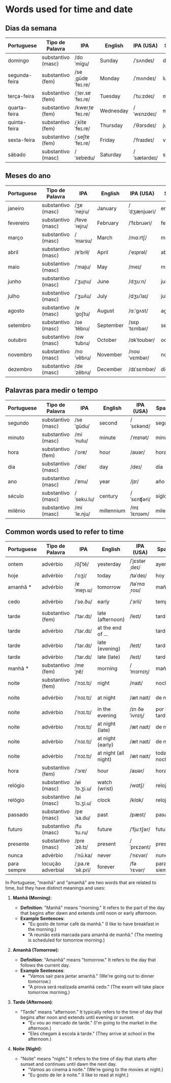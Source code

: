 # Words used for time and date

##  Dias da semana 

| Portuguese          | Tipo de Palavra  | IPA         | English     | IPA (USA)  | Spanish       | Spanish IPA | No.  |
|---------------------|------------------|-------------|-------------|------------|---------------|-----------------------------|------|
| domingo             | substantivo (masc) | /doˈmĩgu/   | Sunday      | /ˈsʌndeɪ/  | domingo       | /doˈmiŋɡo/                | 2074 |
| segunda-feira       | substantivo (fem)  | /seˌgũdɐ ˈfeɪ.ɾɐ/ | Monday  | /ˈmʌndeɪ/  | lunes         | /ˈlunes/                | 2075 |
| terça-feira         | substantivo (fem)  | /ˌteɾ.sɐ ˈfeɪ.ɾɐ/ | Tuesday | /ˈtuːzdeɪ/ | martes        | /ˈmartes/               | 2076 |
| quarta-feira        | substantivo (fem)  | /kwɐɾˌtɐ ˈfeɪ.ɾɐ/ | Wednesday | /ˈwɛnzdeɪ/ | miércoles    | /ˈmjeɾkles/            | 2077 |
| quinta-feira        | substantivo (fem)  | /ˌkĩtɐ ˈfeɪ.ɾɐ/ | Thursday  | /ˈθɜrsdeɪ/ | jueves        | /ˈxweβes/               | 2078 |
| sexta-feira         | substantivo (fem)  | /ˌseʃtɐ ˈfeɪ.ɾɐ/ | Friday    | /ˈfraɪdeɪ/ | viernes       | /ˈbjernes/             | 2079 |
| sábado              | substantivo (masc) | /ˈsɐbɐdu/   | Saturday   | /ˈsætərdeɪ/| sábado        | /ˈsabado/                  | 2080 |


## Meses do ano 

| Portuguese          | Tipo de Palavra  | IPA         | English     | IPA (USA)  | Spanish       | Spanish IPA  | No.  |
|---------------------|------------------|-------------|-------------|------------|---------------|-----------------------------|------|
| janeiro             | substantivo (masc) | /ʒɐˈnejɾu/  | January     | /ˈdʒænjuəri/| enero         | /ˈeneɾo/                 | 2081 |
| fevereiro           | substantivo (masc) | /feveˈɾejɾu/ | February    | /ˈfɛbruəri/ | febrero       | /ˈfeβɾeɾo/              | 2082 |
| março               | substantivo (masc) | /ˈmaɾsu/    | March       | /mɑːrtʃ/   | marzo         | /ˈmaɾθo/                  | 2083 |
| abril               | substantivo (masc) | /ɐˈbɾiɫ/    | April       | /ˈeɪprəl/  | abril         | /aˈβɾil/                  | 2084 |
| maio                | substantivo (masc) | /ˈmaju/     | May         | /meɪ/       | mayo          | /ˈmaʝo/                  | 2085 |
| junho               | substantivo (masc) | /ˈʒuɲu/     | June        | /dʒuːn/    | junio         | /ˈxunjo/                  | 2086 |
| julho               | substantivo (masc) | /ˈʒuʎu/     | July        | /dʒuˈlaɪ/  | julio         | /ˈxuljo/                  | 2087 |
| agosto              | substantivo (masc) | /ɐˈɡoʃtu/   | August      | /ɑːˈɡʌst/  | agosto        | /aˈɣosto/                 | 2088 |
| setembro            | substantivo (masc) | /seˈtẽbɾu/  | September   | /sɛpˈtɛmbər/ | septiembre   | /septjemˈbɾe/            | 2089 |
| outubro             | substantivo (masc) | /owˈtubɾu/  | October     | /ɑkˈtoʊbər/ | octubre      | /okˈtuβɾe/                | 2090 |
| novembro            | substantivo (masc) | /noˈvẽbɾu/  | November    | /noʊˈvɛmbər/| noviembre    | /noβjemˈbɾe/              | 2091 |
| dezembro            | substantivo (masc) | /deˈzẽbɾu/  | December    | /dɪˈsɛmbər/ | diciembre    | /diθjemˈbɾe/              | 2092 |


## Palavras para medir o tempo
| Portuguese          | Tipo de Palavra  | IPA         | English     | IPA (USA)  | Spanish       | Spanish IPA   | No. |
|---------------------|------------------|-------------|-------------|------------|---------------|-----------------------------|-----|
| segundo             | substantivo (masc) | /seˈɡũdu/  | second      | /ˈsɛkənd/  | segundo       | /seˈɡundo/                  | 2094 |
| minuto              | substantivo (masc) | /miˈnutu/   | minute      | /ˈmɪnət/   | minuto        | /miˈnuto/                  | 2093 |
| hora                | substantivo (fem)  | /ˈoɾɐ/      | hour        | /aʊər/     | hora          | /ˈoɾa/                     | 2095 |
| dia                 | substantivo (masc) | /ˈdiɐ/      | day         | /deɪ/      | día           | /ˈdi.a/                    | 2096 |
| ano                 | substantivo (masc) | /ˈɐnu/      | year        | /jɪr/      | año           | /ˈaɲo/                     | 2063 |
| século              | substantivo (masc) | /ˈseku.lu/  | century     | /ˈsɛnʧəri/ | siglo         | /ˈsiɣlo/                   | 2097 |
| milênio             | substantivo (masc) | /miˈle.nju/ | millennium  | /mɪˈlɛnɪəm/| milenio       | /miˈlenjo/                 | 2098 |


## Common words used to refer to time


| Portuguese        | Tipo de Palavra  | IPA        | English         | IPA (USA)   | Spanish       | Spanish IPA  | No. |
|-------------------|------------------|------------|-----------------|-------------|---------------|-------------|-----|
| ontem             | advérbio         | /õʃˈtẽ/   | yesterday      | /ˈjɛstərˌdeɪ/ | ayer          | /aˈʝeɾ/       | 2129|
| hoje              | advérbio         | /ˈoʒi/     | today           | /təˈdeɪ/     | hoy           | /oɪ/         | 2130|
| amanhã   *         | advérbio         | /ɐˈmɐɲ.ʊ/  | tomorrow        | /təˈmɑˌroʊ/ | mañana        | /maˈɲana/    | 2131 |
| cedo              | advérbio         | /ˈse.ðu/   | early           | /ˈɜrli/      | temprano      | /temˈpɾano/  | 2132 |
| tarde             | substantivo (fem)| /ˈtaɾ.dɪ/  | late (afternoon)| /leɪt/       | tarde         | /ˈtarde/     ||
| tarde             | advérbio         | /ˈtaɾ.dɪ/  | at the end of ...  |       | tarde         | /ˈtarde/     |2133|
| tarde             | advérbio         | /ˈtaɾ.dɪ/  | late (evening)  | /leɪt/       | tarde         | /ˈtarde/     |     |
| tarde             | advérbio         | /ˈtaɾ.dɪ/  | late (late)     | /leɪt/       | tarde         | /ˈtarde/     |     |
| manhã   *          | substantivo (fem)| /mɐˈɲɐ̃/  | morning         | /ˈmɔrnɪŋ/   | mañana        | /maˈɲana/    |     |
| noite             | substantivo (fem)| /ˈnɔɪ.tɪ/  | night           | /naɪt/       | noche         | /ˈnoʧe/      |     |
| noite             | advérbio         | /ˈnɔɪ.tɪ/  | at night        | /æt naɪt/    | de noche      | /de ˈnoʧe/   |     |
| noite             | advérbio         | /ˈnɔɪ.tɪ/  | in the evening  | /ɪn ðə ˈivnɪŋ/ | por la tarde | /poɾ la ˈtarde/ |     |
| noite             | advérbio         | /ˈnɔɪ.tɪ/  | at night (late) | /æt naɪt/    | de noche      | /de ˈnoʧe/   |     |
| noite             | advérbio         | /ˈnɔɪ.tɪ/  | at night (early)| /æt naɪt/    | de noche      | /de ˈnoʧe/   |     |
| noite             | advérbio         | /ˈnɔɪ.tɪ/  | at night (all night) | /æt naɪt/ | toda la noche | /ˈtoða la ˈnoʧe/ |     |
| hora              | substantivo (fem)| /ˈɔɾɐ/     | hour            | /aʊər/      | hora          | /ˈoɾa/       |     |
| relógio           | substantivo (masc)| /ʁɨˈlɔ.ʒi.u/ | watch (wrist)  | /wɑtʃ/      | reloj         | /reˈlox/     |     |
| relógio           | substantivo (masc)| /ʁɨˈlɔ.ʒi.u/ | clock           | /klɑk/      | reloj         | /reˈlox/     |     |
| passado           | substantivo (masc)| /pɐˈsa.du/  | past            | /pæst/      | pasado        | /paˈsaðo/    |     |
| futuro            | substantivo (masc)| /fuˈtu.ɾu/  | future          | /ˈfjuːtʃər/ | futuro        | /fuˈtuɾo/    |     |
| presente          | substantivo (masc)| /pɾeˈzẽ.tɪ/ | present         | /ˈprɛzənt/  | presente       |/preˈsente/  |     |
| nunca      | advérbio        | /ˈnũ.ka/ | never   | /ˈnɛvər/  | nunca    | /ˈnuŋka/    | 2134 |
| para sempre| locução adverbial | /ˌpa.ɾɐ ˈsẽ.pɾi/ | forever | /fəˈrɛvər/ | para siempre | /paɾa ˈsjempre/ |  |



In Portuguese, "manhã" and "amanhã" are two words that are related to time, but they have distinct meanings and uses:

1. **Manhã (Morning)**:
   - **Definition**: "Manhã" means "morning." It refers to the part of the day that begins after dawn and extends until noon or early afternoon.
   - **Example Sentences**:
     - "Eu gosto de tomar café da manhã." (I like to have breakfast in the morning.)
     - "A reunião está marcada para amanhã de manhã." (The meeting is scheduled for tomorrow morning.)

2. **Amanhã (Tomorrow)**:
   - **Definition**: "Amanhã" means "tomorrow." It refers to the day that follows the current day.
   - **Example Sentences**:
     - "Vamos sair para jantar amanhã." (We're going out to dinner tomorrow.)
     - "A prova será realizada amanhã cedo." (The exam will take place tomorrow morning.)



1. **Tarde (Afternoon)**:
   - "Tarde" means "afternoon." It typically refers to the time of day that begins after noon and extends until evening or sunset.
     - "Eu vou ao mercado de tarde." (I'm going to the market in the afternoon.)
     - "Eles chegam à escola à tarde." (They arrive at school in the afternoon.)

2. **Noite (Night)**:
   - "Noite" means "night." It refers to the time of day that starts after sunset and continues until dawn the next day.
     - "Vamos ao cinema à noite." (We're going to the movies at night.)
     - "Eu gosto de ler à noite." (I like to read at night.)
